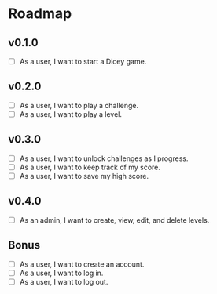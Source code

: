 # Roadmap

## v0.1.0

- [ ] As a user, I want to start a Dicey game.

## v0.2.0

- [ ] As a user, I want to play a challenge.
- [ ] As a user, I want to play a level.

## v0.3.0

- [ ] As a user, I want to unlock challenges as I progress.
- [ ] As a user, I want to keep track of my score.
- [ ] As a user, I want to save my high score.

## v0.4.0

- [ ] As an admin, I want to create, view, edit, and delete levels.

## Bonus

- [ ] As a user, I want to create an account.
- [ ] As a user, I want to log in.
- [ ] As a user, I want to log out.
